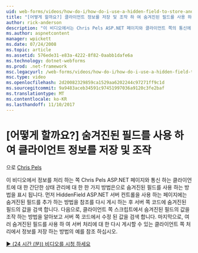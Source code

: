 ```yaml
---
uid: web-forms/videos/how-do-i/how-do-i-use-a-hidden-field-to-store-and-manipulate-client-side-information
title: "[어떻게 할까요?] 클라이언트 정보를 저장 및 조작 하 여 숨겨진된 필드를 사용 하 여 | Microsoft Docs"
author: rick-anderson
description: "이 비디오에서는 Chris Pels ASP.NET 페이지와 클라이언트 쪽의 통신에 대 한 간단한 상태 관리에 대 한 한 가지 방법은으로 숨겨진된 필드를 사용 하는 방법을 표시 합니다..."
ms.author: aspnetcontent
manager: wpickett
ms.date: 07/24/2008
ms.topic: article
ms.assetid: 576ede31-e83a-4222-8f82-0aabb1dafe6a
ms.technology: dotnet-webforms
ms.prod: .net-framework
msc.legacyurl: /web-forms/videos/how-do-i/how-do-i-use-a-hidden-field-to-store-and-manipulate-client-side-information
msc.type: video
ms.openlocfilehash: 2d20082329859ca1529aa6202244c97271ff9c1d
ms.sourcegitcommit: 9a9483aceb34591c97451997036a9120c3fe2baf
ms.translationtype: MT
ms.contentlocale: ko-KR
ms.lasthandoff: 11/10/2017
---
```

<a name="how-do-i-use-a-hidden-field-to-store-and-manipulate-client-side-information"></a>[어떻게 할까요?] 숨겨진된 필드를 사용 하 여 클라이언트 정보를 저장 및 조작
====================
으로 [Chris Pels](https://twitter.com/chrispels)

이 비디오에서 정보를 처리 하는 쪽 Chris Pels ASP.NET 페이지와 통신 하는 클라이언트에 대 한 간단한 상태 관리에 대 한 한 가지 방법은으로 숨겨진된 필드를 사용 하는 방법을 표시 됩니다. 먼저 HiddenField ASP.NET 서버 컨트롤을 사용 하는 페이지에는 숨겨진된 필드를 추가 하는 방법을 참조를 다시 게시 하는 후 서버 쪽 코드에 숨겨진된 필드의 값을 검색 합니다. 다음으로, 클라이언트 쪽 스크립트에서 숨겨진된 필드의 값을 조작 하는 방법을 알아보고 서버 쪽 코드에서 수정 된 값을 검색 합니다. 마지막으로, 여러 숨겨진된 필드를 사용 하 여 서버 처리에 대 한 다시 게시할 수 있는 클라이언트 쪽 처리에서 정보를 저장 하는 방법의 예를 참조 하십시오.

[&#9654; (24 시간 (분)) 비디오를 시청 하세요](https://channel9.msdn.com/Blogs/ASP-NET-Site-Videos/how-do-i-use-a-hidden-field-to-store-and-manipulate-client-side-information)
